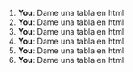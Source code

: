 1. **You**: Dame una tabla en html
2. **You**: Dame una tabla en html
3. **You**: Dame una tabla en html
4. **You**: Dame una tabla en html
5. **You**: Dame una tabla en html
6. **You**: Dame una tabla en html